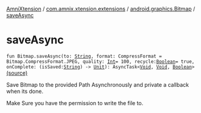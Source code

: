 [AmniXtension](../../index.md) / [com.amnix.xtension.extensions](../index.md) / [android.graphics.Bitmap](index.md) / [saveAsync](./save-async.md)

# saveAsync

`fun Bitmap.saveAsync(to: `[`String`](https://kotlinlang.org/api/latest/jvm/stdlib/kotlin/-string/index.html)`, format: CompressFormat = Bitmap.CompressFormat.JPEG, quality: `[`Int`](https://kotlinlang.org/api/latest/jvm/stdlib/kotlin/-int/index.html)` = 100, recycle: `[`Boolean`](https://kotlinlang.org/api/latest/jvm/stdlib/kotlin/-boolean/index.html)` = true, onComplete: (isSaved: `[`String`](https://kotlinlang.org/api/latest/jvm/stdlib/kotlin/-string/index.html)`) -> `[`Unit`](https://kotlinlang.org/api/latest/jvm/stdlib/kotlin/-unit/index.html)`): AsyncTask<`[`Void`](http://docs.oracle.com/javase/6/docs/api/java/lang/Void.html)`, `[`Void`](http://docs.oracle.com/javase/6/docs/api/java/lang/Void.html)`, `[`Boolean`](https://kotlinlang.org/api/latest/jvm/stdlib/kotlin/-boolean/index.html)`>` [(source)](https://github.com/AmniX/AmniXTension/tree/master/AmniXtension/src/main/java/com/amnix/xtension/extensions/BitmapExtensions.kt#L57)

Save Bitmap to the provided Path Asynchronously and private a callback when its done.

Make Sure you have the permission to write the file to.

